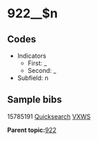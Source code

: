 # 922\_\_$n

## Codes

-   Indicators
    -   First: \_
    -   Second: \_
-   Subfield: n

## Sample bibs

15785191 [Quicksearch](https://search.library.yale.edu/catalog/15785191) [VXWS](http://prodorbis.library.yale.edu:7014/vxws/GetHoldingsService?bibId=15785191)

**Parent topic:**[922](../../tags/922/922.md)

